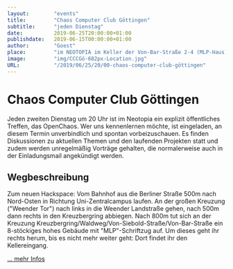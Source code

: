 ```yaml
---
layout:        "events"
title:         "Chaos Computer Club Göttingen"
subtitle:      "jeden Dienstag"
date:          2019-06-25T20:00:00+01:00
publishdate:   2019-06-15T00:00:00+01:00
author:        "Goest"
place:         "im NEOTOPIA im Keller der Von-Bar-Straße 2-4 (MLP-Haus)"
image:         "img/CCCGö-682px-Location.jpg"
URL:           "/2019/06/25/20/00-chaos-computer-club-göttingen"
---
```





Chaos Computer Club Göttingen
============

Jeden zweiten Dienstag um 20 Uhr ist im Neotopia ein explizit öffentliches Treffen, das OpenChaos. Wer uns kennenlernen möchte, ist eingeladen, an diesem Termin unverbindlich und spontan vorbeizuschauen. Es finden Diskussionen zu aktuellen Themen und den laufenden Projekten statt und zudem werden unregelmäßig Vorträge gehalten, die normalerweise auch in der Einladungsmail angekündigt werden.

Wegbeschreibung
-------

Zum neuen Hackspace: Vom Bahnhof aus die Berliner Straße 500m nach Nord-Osten in Richtung Uni-Zentralcampus laufen. An der großen Kreuzung ("Weender Tor") nach links in die Weender Landstraße gehen, nach 500m dann rechts in den Kreuzbergring abbiegen. Nach 800m tut sich an der Kreuzung Kreuzbergring/Waldweg/Von-Siebold-Straße/Von-Bar-Straße ein 8-stöckiges hohes Gebäude mit "MLP"-Schriftzug auf. Um dieses geht ihr rechts herum, bis es nicht mehr weiter geht: Dort findet ihr den Kellereingang.

[... mehr Infos](https://cccgoe.de/wiki/Hauptseite)

